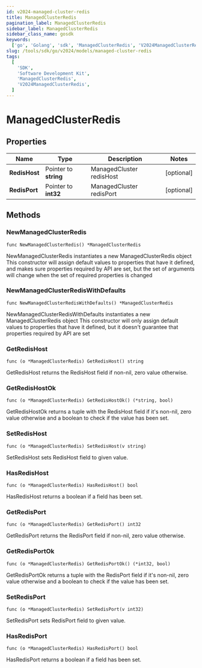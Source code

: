 ```yaml
---
id: v2024-managed-cluster-redis
title: ManagedClusterRedis
pagination_label: ManagedClusterRedis
sidebar_label: ManagedClusterRedis
sidebar_class_name: gosdk
keywords:
  ['go', 'Golang', 'sdk', 'ManagedClusterRedis', 'V2024ManagedClusterRedis']
slug: /tools/sdk/go/v2024/models/managed-cluster-redis
tags:
  [
    'SDK',
    'Software Development Kit',
    'ManagedClusterRedis',
    'V2024ManagedClusterRedis',
  ]
---
```


# ManagedClusterRedis

## Properties

| Name | Type | Description | Notes |
| --- | --- | --- | --- |
| **RedisHost** | Pointer to **string** | ManagedCluster redisHost | [optional] |
| **RedisPort** | Pointer to **int32** | ManagedCluster redisPort | [optional] |

## Methods

### NewManagedClusterRedis

`func NewManagedClusterRedis() *ManagedClusterRedis`

NewManagedClusterRedis instantiates a new ManagedClusterRedis object This constructor will assign default values to properties that have it defined, and makes sure properties required by API are set, but the set of arguments will change when the set of required properties is changed

### NewManagedClusterRedisWithDefaults

`func NewManagedClusterRedisWithDefaults() *ManagedClusterRedis`

NewManagedClusterRedisWithDefaults instantiates a new ManagedClusterRedis object This constructor will only assign default values to properties that have it defined, but it doesn't guarantee that properties required by API are set

### GetRedisHost

`func (o *ManagedClusterRedis) GetRedisHost() string`

GetRedisHost returns the RedisHost field if non-nil, zero value otherwise.

### GetRedisHostOk

`func (o *ManagedClusterRedis) GetRedisHostOk() (*string, bool)`

GetRedisHostOk returns a tuple with the RedisHost field if it's non-nil, zero value otherwise and a boolean to check if the value has been set.

### SetRedisHost

`func (o *ManagedClusterRedis) SetRedisHost(v string)`

SetRedisHost sets RedisHost field to given value.

### HasRedisHost

`func (o *ManagedClusterRedis) HasRedisHost() bool`

HasRedisHost returns a boolean if a field has been set.

### GetRedisPort

`func (o *ManagedClusterRedis) GetRedisPort() int32`

GetRedisPort returns the RedisPort field if non-nil, zero value otherwise.

### GetRedisPortOk

`func (o *ManagedClusterRedis) GetRedisPortOk() (*int32, bool)`

GetRedisPortOk returns a tuple with the RedisPort field if it's non-nil, zero value otherwise and a boolean to check if the value has been set.

### SetRedisPort

`func (o *ManagedClusterRedis) SetRedisPort(v int32)`

SetRedisPort sets RedisPort field to given value.

### HasRedisPort

`func (o *ManagedClusterRedis) HasRedisPort() bool`

HasRedisPort returns a boolean if a field has been set.
